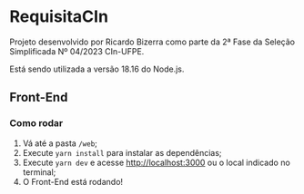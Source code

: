 # RequisitaCIn

Projeto desenvolvido por Ricardo Bizerra como parte da 2ª Fase da Seleção Simplificada Nº 04/2023 CIn-UFPE.

Está sendo utilizada a versão 18.16 do Node.js.

## Front-End

### Como rodar

1. Vá até a pasta `/web`;
1. Execute `yarn install` para instalar as dependências;
1. Execute `yarn dev` e acesse [http://localhost:3000](http://localhost:3000) ou o local indicado no terminal;
1. O Front-End está rodando!